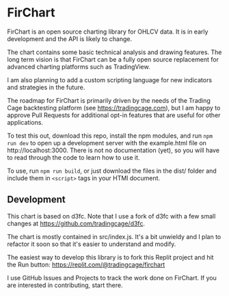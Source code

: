 # FirChart

FirChart is an open source charting library for OHLCV data. It is in early development and the API is likely to change.

The chart contains some basic technical analysis and drawing features. The long term vision is that FirChart can be a fully open source replacement for advanced charting platforms such as TradingView.

I am also planning to add a custom scripting language for new indicators and strategies in the future.

The roadmap for FirChart is primarily driven by the needs of the Trading Cage backtesting platform (see https://tradingcage.com), but I am happy to approve Pull Requests for additional opt-in features that are useful for other applications.

To test this out, download this repo, install the npm modules, and run `npm run dev` to open up a development server with the example.html file on http://localhost:3000. There is not no documentation (yet), so you will have to read through the code to learn how to use it.

To use, run `npm run build`, or just download the files in the dist/ folder and include them in `<script>` tags in your HTMl document.

## Development

This chart is based on d3fc. Note that I use a fork of d3fc with a few small changes at https://github.com/tradingcage/d3fc.

The chart is mostly contained in src/index.js. It's a bit unwieldy and I plan to refactor it soon so that it's easier to understand and modify.

The easiest way to develop this library is to fork this Replit project and hit the Run button: https://replit.com/@tradingcage/firchart

I use GitHub Issues and Projects to track the work done on FirChart. If you are interested in contributing, start there.

